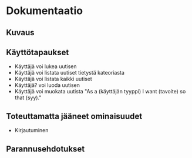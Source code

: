 # Dokumentaatio

## Kuvaus
## Käyttötapaukset

* Käyttäjä voi lukea uutisen
* Käyttäjä voi listata uutiset tietystä kateoriasta
* Käyttäjä voi listata kaikki uutiset
* Käyttäjä? voi luoda uutisen
* Käyttäjä voi muokata uutista
"As a (käyttäjän tyyppi) I want (tavoite) so that (syy)."


## Toteuttamatta jääneet ominaisuudet
* Kirjautuminen

## Parannusehdotukset
